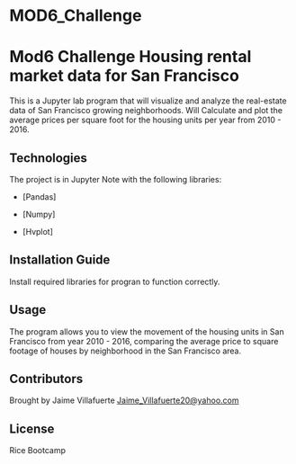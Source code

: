# MOD6_Challenge

# Mod6 Challenge Housing rental market data for San Francisco 

This is a Jupyter lab program that will visualize and analyze the real-estate data of San Francisco growing neighborhoods. Will Calculate and plot the average prices per square foot for the housing units per year from 2010 - 2016.

## Technologies

The project is in Jupyter Note with the following libraries:

* [Pandas] 

* [Numpy] 

* [Hvplot] 

## Installation Guide

Install required libraries for progran to function correctly.

## Usage

The program allows you to view the movement of the housing units in San Francisco from year 2010 - 2016, comparing the average price to square footage of houses by neighborhood in the San Francisco area. 

## Contributors

Brought by Jaime Villafuerte 
Jaime_Villafuerte20@yahoo.com

## License

Rice Bootcamp 
